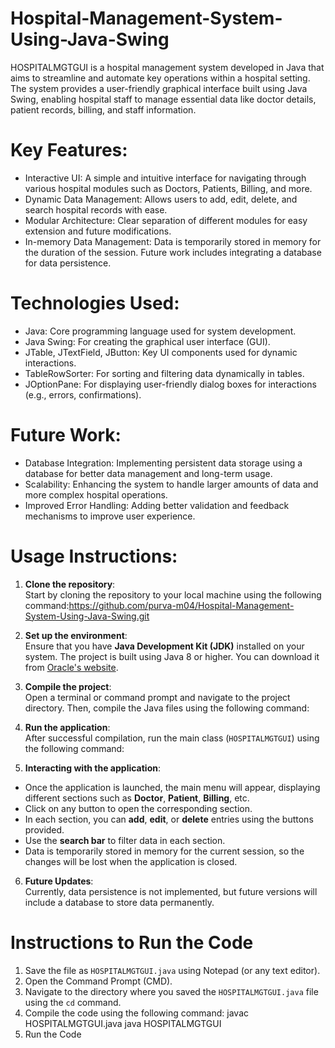# Hospital-Management-System-Using-Java-Swing

HOSPITALMGTGUI is a hospital management system developed in Java that aims to streamline and automate key operations within a hospital setting. The system provides a user-friendly graphical interface built using Java Swing, enabling hospital staff to manage essential data like doctor details, patient records, billing, and staff information.

# Key Features:
- Interactive UI: A simple and intuitive interface for navigating through various hospital modules such as Doctors, Patients, Billing, and more.
- Dynamic Data Management: Allows users to add, edit, delete, and search hospital records with ease.
- Modular Architecture: Clear separation of different modules for easy extension and future modifications.
- In-memory Data Management: Data is temporarily stored in memory for the duration of the session. Future work includes integrating a database for data persistence.

# Technologies Used:
- Java: Core programming language used for system development.
- Java Swing: For creating the graphical user interface (GUI).
- JTable, JTextField, JButton: Key UI components used for dynamic interactions.
- TableRowSorter: For sorting and filtering data dynamically in tables.
- JOptionPane: For displaying user-friendly dialog boxes for interactions (e.g., errors, confirmations).

# Future Work:
- Database Integration: Implementing persistent data storage using a database for better data management and long-term usage.
- Scalability: Enhancing the system to handle larger amounts of data and more complex hospital operations.
- Improved Error Handling: Adding better validation and feedback mechanisms to improve user experience.
  
# Usage Instructions:

1. **Clone the repository**:  
   Start by cloning the repository to your local machine using the following command:https://github.com/purva-m04/Hospital-Management-System-Using-Java-Swing.git

2. **Set up the environment**:  
Ensure that you have **Java Development Kit (JDK)** installed on your system. The project is built using Java 8 or higher. You can download it from [Oracle's website](https://www.oracle.com/java/technologies/javase-jdk8-downloads.html).

3. **Compile the project**:  
Open a terminal or command prompt and navigate to the project directory. Then, compile the Java files using the following command:


4. **Run the application**:  
After successful compilation, run the main class (`HOSPITALMGTGUI`) using the following command:


5. **Interacting with the application**:  
- Once the application is launched, the main menu will appear, displaying different sections such as **Doctor**, **Patient**, **Billing**, etc.
- Click on any button to open the corresponding section.
- In each section, you can **add**, **edit**, or **delete** entries using the buttons provided.
- Use the **search bar** to filter data in each section.
- Data is temporarily stored in memory for the current session, so the changes will be lost when the application is closed.

6. **Future Updates**:  
Currently, data persistence is not implemented, but future versions will include a database to store data permanently.

# Instructions to Run the Code

1. Save the file as `HOSPITALMGTGUI.java` using Notepad (or any text editor).
2. Open the Command Prompt (CMD).
3. Navigate to the directory where you saved the `HOSPITALMGTGUI.java` file using the `cd` command.
4. Compile the code using the following command:
   javac HOSPITALMGTGUI.java
   java HOSPITALMGTGUI
5. Run the Code
   
